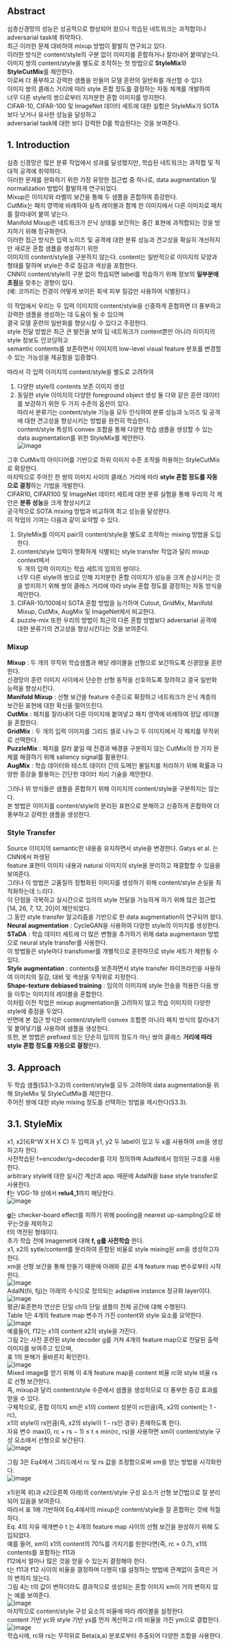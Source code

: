 ## Abstract
심층신경망의 성능은 성공적으로 향상되어 왔으나 학습된 네트워크는 과적합이나 adversarial task에 취약하다.  
최근 이러한 문제 대비하여 mixup 방법이 활발히 연구되고 있다.  
이러한 방식은 content/style의 구분 없이 이미지를 혼합하거나 잘라내어 붙여넣는다.  
이미지 쌍의 content/style을 별도로 조작하는 첫 방법으로 **StyleMix**와 **StyleCutMix**를 제안한다.  
이로써 더 풍부하고 강력한 샘플을 만들어 모델 훈련의 일반화를 개선할 수 있다.  
이미지 쌍의 클래스 거리에 따라 style 혼합 정도를 결정하는 자동 체계를 개발하여  
너무 다른 style의 쌍으로부터 지저분한 혼합 이미지를 방지한다.  
CIFAR-10, CIFAR-100 및 ImageNet 데이터 세트에 대한 실험은 StyleMix가 SOTA보다 낫거나 유사한 성능을 달성하고  
adversarial task에 대한 보다 강력한 D를 학습한다는 것을 보여준다.  

## 1. Introduction
심층 신경망은 많은 분류 작업에서 성과를 달성했지만, 학습된 네트워크는 과적합 및 적대적 공격에 취약하다.  
이러한 문제를 완화하기 위한 가장 유망한 접근법 중 하나로, data augmentation 및 normalization 방법이 활발하게 연구되었다.  
Mixup은 이미지와 라벨의 보간을 통해 두 샘플을 혼합하여 증강한다.  
CutMix는 패치 영역에 비례하여 실측 레이블과 함께 한 이미지에서 다른 이미지로 패치를 잘라내어 붙여 넣는다.  
Manifold Mixup은 네트워크가 은닉 상태를 보간하는 중간 표현에 과적합되는 것을 방지하기 위해 정규화한다.  
이러한 접근 방식은 입력 노이즈 및 공격에 대한 분류 성능과 견고성을 확실히 개선하지만 새로운 혼합 샘플을 생성하기 위한  
이미지의 content/style을 구분하지 않는다. content는 일반적으로 이미지의 모양과 형태를 말하며 style은 주로 질감과 색상을 포함한다.  
CNN이 content/style의 구분 없이 학습되면 label를 학습하기 위해 정보의 **일부분에 초점**을 맞추는 경향이 있다.  
(예: 코끼리는 전경이 어떻게 보이든 회색 피부 질감만 사용하여 식별된다.)  

이 작업에서 우리는 두 입력 이미지의 content/style을 신중하게 혼합하면 더 풍부하고 강력한 샘플을 생성하는 데 도움이 될 수 있으며  
결국 모델 훈련의 일반화를 향상시킬 수 있다고 주장한다.  
style 전달 방법은 최근 큰 발전을 보여 딥 네트워크가 content뿐만 아니라 이미지의 style 정보도 인코딩하고  
semantic contents를 보존하면서 이미지의 low-level visual feature 분포를 변경할 수 있는 가능성을 제공함을 입증했다.  

따라서 각 입력 이미지의 content/style을 별도로 고려하여  
1) 다양한 style의 contents 보존 이미지 생성
2) 동일한 style 이미지의 다양한 foreground object 생성 둘 다와 같은 훈련 데이터를 보강하기 위한 두 가지 수준의 옵션이 있다.  
따라서 분류기는 content/style 기능을 모두 인식하여 분류 성능과 노이즈 및 공격에 대한 견고성을 향상시키는 방법을 완전히 학습한다.  
content/style 특성의 convex 조합을 통해 다양한 학습 샘플을 생성할 수 있는 data augmentation를 위한 StyleMix를 제안한다.  
![image](https://user-images.githubusercontent.com/40943064/136573448-cca61a0f-81ad-4b31-bd99-12a836077fa4.png)  
  
그후 CutMix의 아이디어를 기반으로 하위 이미지 수준 조작을 허용하는 StyleCutMix로 확장한다.  
마지막으로 주어진 한 쌍의 이미지 사이의 클래스 거리에 따라 **style 혼합 정도를 자동으로 결정**하는 기법을 개발한다.  
CIFAR10, CIFAR100 및 ImageNet 데이터 세트에 대한 분류 실험을 통해 우리의 각 제안은 **분류 성능**을 크게 향상시키고  
궁극적으로 SOTA mixing 방법과 비교하여 최고 성능을 달성한다.  
이 작업의 기여는 다음과 같이 요약할 수 있다.  
1. StyleMix를 이미지 pair의 content/style을 별도로 조작하는 mixing 방법을 도입한다.  
2. content/style 입력이 명확하게 식별되는 style transfer 작업과 달리 mixup context에서  
두 개의 입력 이미지는 학습 세트의 임의의 쌍이다.  
너무 다른 style의 쌍으로 인해 지저분한 혼합 이미지가 성능을 크게 손상시키는 것을 방지하기 위해 
쌍의 클래스 거리에 따라 style 혼합 정도를 결정하는 자동 방식을 제안한다.  
3. CIFAR-10/100에서 SOTA 혼합 방법을 능가하며 Cutout, GridMix, Manifold Mixup, CutMix, AugMix 및 ImageNet에서 비교한다.  
4. puzzle-mix 또한 우리의 방법이 최근의 다른 혼합 방법보다 adversarial 공격에 대한 분류기의 견고성을 향상시킨다는 것을 보여준다.  

### Mixup
**Mixup** : 두 개의 무작위 학습샘플과 해당 레이블을 선형으로 보간하도록 신경망을 훈련한다.  
신경망이 훈련 이미지 사이에서 단순한 선형 동작을 선호하도록 장려하고 결국 일반화 능력을 향상시킨다.  
**Manifold Mixup** : 선형 보간을 feature 수준으로 확장하고 네트워크가 은닉 계층의 보간된 표현에 대한 확신을 떨어뜨린다.  
**CutMix** : 패치를 잘라내어 다른 이미지에 붙여넣고 패치 영역에 비례하여 정답 레이블을 혼합한다.  
**GridMix** : 두 개의 입력 이미지를 그리드 셀로 나누고 두 이미지에서 각 패치를 무작위로 선택한다.  
**PuzzleMix** : 패치를 잘라 붙일 때 전경과 배경을 구분하지 않는 CutMix의 한 가지 문제를 해결하기 위해 saliency signal를 활용한다.  
**AugMix** : 학습 데이터와 테스트 데이터 간의 도메인 불일치를 처리하기 위해 확률과 다양한 증강을 활용하는 간단한 데이터 처리 기술을 제안한다.  
  
그러나 위 방식들은 샘플을 혼합하기 위해 이미지의 content/style을 구분하지는 않는다.  
본 방법은 이미지를 content/style의 분리된 표현으로 분해하고 신중하게 혼합하여 더 풍부하고 강력한 샘플을 생성한다.  
  
### Style Transfer
Source 이미지의 semantic한 내용을 유지하면서 style을 변경한다. Gatys et al. 는 CNN에서 파생된  
feature 표현이 이미지 내용과 natural 이미지의 style을 분리하고 재결합할 수 있음을 보여준다.  
그러나 이 방법은 고품질의 정형화된 이미지를 생성하기 위해 content/style 손실을 최적화하는데 느리다.  
이 단점을 극복하고 실시간으로 임의의 style 전달을 가능하게 하기 위해 많은 접근법[14, 26, 7, 12, 20]이 제안되었다.  
그 동안 style transfer 알고리즘을 기반으로 한 data augmentation이 연구되어 왔다.  
**Neural augmentation** : CycleGAN을 사용하여 다양한 style의 이미지를 생성한다.  
**STaDA** :  학습 데이터 세트에 더 많은 변형을 추가하기 위해 data augmentaion 방법으로 neural style transfer를 사용한다.  
이 방법들은 style마다 transfomer를 개별적으로 훈련하므로 style 세트가 제한될 수 있다.  
**Style augmentation** : contents를 보존하면서 style transfer 파이프라인을 사용하여 이미지의 질감, 대비 및 색상을 무작위로 지정한다.  
**Shape-texture debiased training** : 임의의 이미지에 style 전송을 적용한 다음 쌍을 이루는 이미지의 레이블을 혼합한다.  
이처럼 이전 작업은 mixup augmentation을 고려하지 않고 학습 이미지의 다양한 style에 중점을 두었다.  
반면에 본 접근 방식은 content/style의 convex 조합뿐 아니라  패치 방식의 잘라내기 및 붙여넣기를 사용하여 샘플을 생성한다.  
또한, 본 방법은 prefixed 또는 단순히 임의의 정도가 아닌 쌍의 클래스 **거리에 따라 style 혼합 정도를 자동으로 결정**한다.  

## 3. Approach
두 학습 샘플(S3.1–3.2)의 content/style를 모두 고려하여 data augmentation을 위해 StyleMix 및 StyleCutMix를 제안한다.  
주어진 쌍에 대한 style mixing 정도를 선택하는 방법을 제시한다(S3.3).  
## 3.1. StyleMix
x1, x2(∈R^W X H X C) 두 입력과 y1, y2 두 label이 있고 두 x를 사용하여 xm을 생성하고자 한다.  
사전학습된 f=encoder/g=decoder를 각자 정의하며 AdaIN에서 정의된 구조를 사용한다.  
arbitrary style에 대한 실시간 계산과 app. 때문에 AdaIN을 base style transfer로 사용한다.  
**f**는 VGG-19 상에서 **relu4_1**까지 해당한다.    
![image](https://user-images.githubusercontent.com/40943064/136988824-7b7b25a2-bb51-4880-a557-9d8ac7ef3152.png)

**g**는 checker-board effect를 피하기 위해 pooling을 nearest up-sampling으로 바꾸는것을 제외하고  
f의 역전된 형태이다.  
추가 학습 전에 Imagenet에 대해 **f, g를 사전학습** 한다.  
x1, x2의 sytle/content를 분리하여 혼합된 비율로 style mixing된 xm을 생성하고자 한다.  
xm을 선형 보간을 통해 만들기 때문에 아래와 같은 4개 feature map 변수로부터 시작한다.  
![image](https://user-images.githubusercontent.com/40943064/136580993-ace08e5a-7140-44b3-8dc7-df9dbe3fc719.png)  
AdaIN(fii, fjj)는 아래의 수식으로 정의되는 adaptive instance 정규화 layer이다.  
![image](https://user-images.githubusercontent.com/40943064/136581150-d0ccffc7-03a7-4cbb-9c33-c7ca5d7706be.png)  
평균/표준편차 연산은 단일 ch의 단일 샘플의 전체 공간에 대해 수행된다.  
Table 1은 4개의 feature map 변수가 가진 content와 style 요소를 요약한다.  
![image](https://user-images.githubusercontent.com/40943064/136581350-08deb591-009c-44a3-8b26-8e297794fb03.png)  
예를들어, f12는 x1의 content x2의 style을 가진다.  
그림 2는 사전 훈련된 style decoder g를 거쳐 4개의 feature map으로 전달된 출력 이미지를 보여주고 있으며,  
표 1의 분해가 올바른지 확인한다.  
![image](https://user-images.githubusercontent.com/40943064/136581790-6771fb81-677c-40d7-aac9-876dd195de09.png)  
Mixed image를 얻기 위해 이 4개 feature map을 content 비율 rc와 style 비율 rs로 선형 보간한다.  
즉, mixup과 달리 content/style 수준에서 샘플을 생성하므로 더 풍부한 증강 효과를 얻을 수 있다.  
구체적으로, 혼합 이미지 xm은 x1의 content 성분이 rc만큼(즉, x2의 content는 1 - rc),  
x1의 style이 rs만큼(즉, x2의 style이 1 - rs인 경우) 존재하도록 한다.  
자유 변수 max(0, rc + rs − 1) ≤ t ≤ min(rc, rs)을 사용하면 xm이 content/style 구성 요소에서 선형으로 보간된다.  
![image](https://user-images.githubusercontent.com/40943064/136582405-17789a1a-1710-4b55-a9fe-7c29a1ec5465.png)  

그림 3은 Eq4에서 그리드에서 rc 및 rs 값을 조정함으로써 xm을 얻는 방법을 시각화한다.  
![image](https://user-images.githubusercontent.com/40943064/136583140-6a01e498-56cb-4db4-9914-51e650fc7e04.png)

x1(왼쪽 위)과 x2(오른쪽 아래)의 content/style 구성 요소가 선형 보간법으로 잘 분리되어 있음을 보여준다.  
따라서 표 1에 기반하여 Eq.4에서의 mixup은 content/style을 잘 혼합하는 것에 적절하다.  
Eq. 4의 자유 매개변수 t 는 4개의 feature map 사이의 선형 보간을 완성하기 위해 도입되었다.  
예를 들어, xm이 x1의 content의 70%를 가지기를 원한다면(즉, rc = 0.7), x1의 contents를 포함하는 f11과  
f12에서 얼마나 많은 것을 얻을 수 있는지 결정해야 한다.  
t는 f11과 f12 사이의 비율을 결정하며 다행히 t를 설정하는 방법에 관계없이 출력은 거의 변하지 않는다.  
그림 4는 t의 값이 변하더라도 결과적으로 생성되는 혼합 이미지 xm이 거의 변하지 않는 예를 보여준다.  
![image](https://user-images.githubusercontent.com/40943064/136583193-4eeeb8b1-3b21-4704-958f-ba68791a280d.png)  
마지막으로 content/style 구성 요소의 비율에 따라 레이블을 설정한다.  
content 기반 yc와 style 기반 ys를 먼저 계산하고 r의 비율을 가진 ym으로 결합한다.  
![image](https://user-images.githubusercontent.com/40943064/136584745-81bd64ce-b31b-4490-b876-8d49b181b7ea.png)  
학습시에, rc와 rs는 무작위로 Beta(a,a) 분포로부터 추출되어 다양한 조합을 사용한다.
